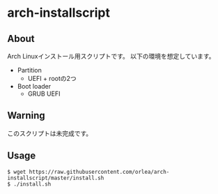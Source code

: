 # arch-installscript

## About

Arch Linuxインストール用スクリプトです。
以下の環境を想定しています。

- Partition
  - UEFI + rootの2つ
- Boot loader
  - GRUB UEFI

## Warning

このスクリプトは未完成です。

## Usage

```
$ wget https://raw.githubusercontent.com/orlea/arch-installscript/master/install.sh
$ ./install.sh
```

